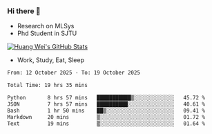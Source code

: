 ### Hi there 👋
- Research on MLSys
- Phd Student in SJTU
  
[![Huang Wei's GitHub Stats](https://github-readme-stats.vercel.app/api?username=huangwei021230&theme=tokyonight)](https://github.com/anuraghazra/github-readme-stats)

- Work, Study, Eat, Sleep


<!--START_SECTION:waka-->

```txt
From: 12 October 2025 - To: 19 October 2025

Total Time: 19 hrs 35 mins

Python       8 hrs 57 mins   ███████████▒░░░░░░░░░░░░░   45.72 %
JSON         7 hrs 57 mins   ██████████░░░░░░░░░░░░░░░   40.61 %
Bash         1 hr 50 mins    ██▒░░░░░░░░░░░░░░░░░░░░░░   09.41 %
Markdown     20 mins         ▒░░░░░░░░░░░░░░░░░░░░░░░░   01.72 %
Text         19 mins         ▒░░░░░░░░░░░░░░░░░░░░░░░░   01.64 %
```

<!--END_SECTION:waka-->
